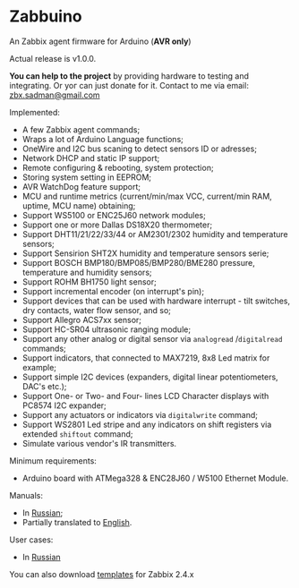 # Zabbuino
An Zabbix agent firmware for Arduino (**AVR only**)

Actual release is v1.0.0. 

**You can help to the project** by providing hardware to testing and integrating. Or yoг can just donate for it. Contact to me via email: [zbx.sadman@gmail.com](mailto://zbx.sadman@gmail.com)

Implemented:
- A few Zabbix agent commands;
- Wraps a lot of Arduino Language functions;
- OneWire and I2C bus scaning to detect sensors ID or adresses;
- Network DHCP and static IP support;
- Remote configuring & rebooting, system protection;
- Storing system setting in EEPROM;
- AVR WatchDog feature support;
- MCU and runtime metrics (current/min/max VCC, current/min RAM, uptime, MCU name) obtaining;
- Support WS5100 or ENC25J60 network modules;
- Support one or more Dallas DS18X20 thermometer;
- Support DHT11/21/22/33/44 or AM2301/2302 humidity and temperature sensors;
- Support Sensirion SHT2X humidity and temperature sensors serie;
- Support BOSCH BMP180/BMP085/BMP280/BME280 pressure, temperature and humidity sensors;
- Support ROHM BH1750 light sensor;
- Support incremental encoder (on interrupt's pin);
- Support devices that can be used with hardware interrupt - tilt switches, dry contacts, water flow sensor, and so;
- Support Allegro ACS7xx sensor;
- Support HC-SR04 ultrasonic ranging module;
- Support any other analog or digital sensor via `analogread` /`digitalread` commands;
- Support indicators, that connected to MAX7219, 8x8 Led matrix for example;
- Support simple I2C devices (expanders, digital linear potentiometers, DAC's etc.);
- Support One- or Two- and Four- lines LCD Character displays with PC8574 I2C expander;
- Support any actuators or indicators via `digitalwrite` command;
- Support WS2801 Led stripe and any indicators on shift registers via extended `shiftout` command;
- Simulate various vendor's IR transmitters.


Minimum requirements: 
- Arduino board with ATMega328 & ENC28J60 / W5100 Ethernet Module.

Manuals:
- In [Russian](https://github.com/zbx-sadman/zabbuino/wiki/Zabbuino-in-Russian);
- Partially translated to [English](https://github.com/zbx-sadman/Zabbuino/wiki/Zabbuino-in-English).

User cases:
- In [Russian](https://github.com/zbx-sadman/Zabbuino/wiki/Zabbuino-User-Cases-in-Russian)

You can also download [templates](https://github.com/zbx-sadman/Zabbuino/tree/master/Zabbix_Templates) for Zabbix 2.4.x
